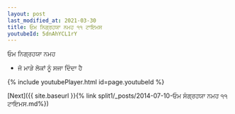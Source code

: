```yaml
---
layout: post
last_modified_at: 2021-03-30
title: ਓਮ ਨਿਗ੍ਰਹਯਾ ਨਮਹ ੧੧ ਟਾਇਮਸ
youtubeId: 5dnAhYCL1rY
---
```

 
 
 ਓਮ ਨਿਗ੍ਰਹਯਾ ਨਮਹ  
 
 -  ਜੋ ਮਾੜੇ ਲੋਕਾਂ ਨੂੰ ਸਜਾ ਦਿੰਦਾ ਹੈ 
 
  
 
  
 
 
 
 
 
 


{% include youtubePlayer.html id=page.youtubeId %}
 
[Next]({{ site.baseurl }}{% link  split1/_posts/2014-07-10-ਓਮ ਸੰਗ੍ਰਹਯਾ ਨਮਹ ੧੧ ਟਾਇਮਸ.md%})
 
